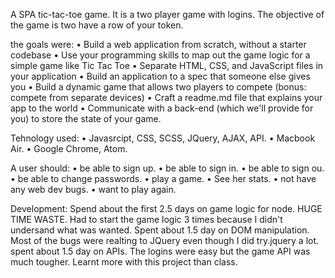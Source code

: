 A SPA tic-tac-toe game.
It is a two player game with logins.
The objective of the game is two have a row of your token.

the goals were:
	•	Build a web application from scratch, without a starter codebase
	•	Use your programming skills to map out the game logic for a simple game like Tic Tac Toe
	•	Separate HTML, CSS, and JavaScript files in your application
	•	Build an application to a spec that someone else gives you
	•	Build a dynamic game that allows two players to compete (bonus: compete from separate devices)
	•	Craft a readme.md file that explains your app to the world
	•	Communicate with a back-end (which we'll provide for you) to store the state of your game.

Tehnology used:
  •	Javasrcipt, CSS, SCSS, JQuery, AJAX, API.
  •	Macbook Air.
  •	Google Chrome, Atom.

A user should:
  •	be able to sign up.
  •	be able to sign in.
  •	be able to sign ou.
  •	be able to change passwords.
  •	play a game.
  •	See her stats.
  •	not have any web dev bugs.
  •	want to play again.

Development:
  Spend about the first 2.5 days on game logic for node. HUGE TIME WASTE.
    Had to start the game logic 3 times because I didn't undersand what was wanted.
  Spent about 1.5 day on DOM manipulation.
    Most of the bugs were realting to JQuery even though I did try.jquery a lot.
  spent about 1.5 day on APIs. The logins were easy but the game API was much tougher.
  Learnt more with this project than class.
